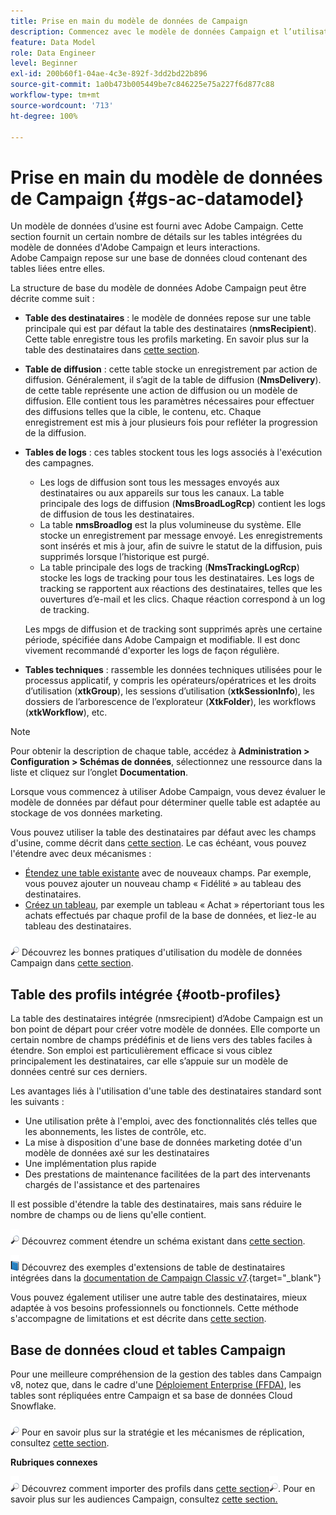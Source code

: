 ```yaml
---
title: Prise en main du modèle de données de Campaign
description: Commencez avec le modèle de données Campaign et l’utilisation des données provenant de vos sources pour améliorer vos sorties de communication et de marketing.
feature: Data Model
role: Data Engineer
level: Beginner
exl-id: 200b60f1-04ae-4c3e-892f-3dd2bd22b896
source-git-commit: 1a0b473b005449be7c846225e75a227f6d877c88
workflow-type: tm+mt
source-wordcount: '713'
ht-degree: 100%

---
```


# Prise en main du modèle de données de Campaign {#gs-ac-datamodel}

Un modèle de données d’usine est fourni avec Adobe Campaign. Cette section fournit un certain nombre de détails sur les tables intégrées du modèle de données d&#39;Adobe Campaign et leurs interactions. Adobe Campaign repose sur une base de données cloud contenant des tables liées entre elles.

La structure de base du modèle de données Adobe Campaign peut être décrite comme suit :

* **Table des destinataires** : le modèle de données repose sur une table principale qui est par défaut la table des destinataires (**nmsRecipient**). Cette table enregistre tous les profils marketing. En savoir plus sur la table des destinataires dans [cette section](#ootb-profiles).

* **Table de diffusion** : cette table stocke un enregistrement par action de diffusion. Généralement, il s’agit de la table de diffusion (**NmsDelivery**). de cette table représente une action de diffusion ou un modèle de diffusion. Elle contient tous les paramètres nécessaires pour effectuer des diffusions telles que la cible, le contenu, etc. Chaque enregistrement est mis à jour plusieurs fois pour refléter la progression de la diffusion.

* **Tables de logs** : ces tables stockent tous les logs associés à l&#39;exécution des campagnes.

   * Les logs de diffusion sont tous les messages envoyés aux destinataires ou aux appareils sur tous les canaux. La table principale des logs de diffusion (**NmsBroadLogRcp**) contient les logs de diffusion de tous les destinataires.
   * La table **nmsBroadlog** est la plus volumineuse du système. Elle stocke un enregistrement par message envoyé. Les enregistrements sont insérés et mis à jour, afin de suivre le statut de la diffusion, puis supprimés lorsque l’historique est purgé.
   * La table principale des logs de tracking (**NmsTrackingLogRcp**) stocke les logs de tracking pour tous les destinataires. Les logs de tracking se rapportent aux réactions des destinataires, telles que les ouvertures d’e-mail et les clics. Chaque réaction correspond à un log de tracking.

  Les mpgs de diffusion et de tracking sont supprimés après une certaine période, spécifiée dans Adobe Campaign et modifiable. Il est donc vivement recommandé d&#39;exporter les logs de façon régulière.

* **Tables techniques** : rassemble les données techniques utilisées pour le processus applicatif, y compris les opérateurs/opératrices et les droits d’utilisation (**xtkGroup**), les sessions d’utilisation (**xtkSessionInfo**), les dossiers de l’arborescence de l’explorateur (**XtkFolder**), les workflows (**xtkWorkflow**), etc.

>[!NOTE]
>
>Pour obtenir la description de chaque table, accédez à **Administration > Configuration > Schémas de données**, sélectionnez une ressource dans la liste et cliquez sur l’onglet **Documentation**.

Lorsque vous commencez à utiliser Adobe Campaign, vous devez évaluer le modèle de données par défaut pour déterminer quelle table est adaptée au stockage de vos données marketing.

Vous pouvez utiliser la table des destinataires par défaut avec les champs d&#39;usine, comme décrit dans [cette section](#ootb-profiles). Le cas échéant, vous pouvez l&#39;étendre avec deux mécanismes :

* [Étendez une table existante](extend-schema.md) avec de nouveaux champs. Par exemple, vous pouvez ajouter un nouveau champ « Fidélité » au tableau des destinataires.
* [Créez un tableau](create-schema.md), par exemple un tableau « Achat » répertoriant tous les achats effectués par chaque profil de la base de données, et liez-le au tableau des destinataires.

![](../assets/do-not-localize/glass.png) Découvrez les bonnes pratiques d&#39;utilisation du modèle de données Campaign dans [cette section](datamodel-best-practices.md).

## Table des profils intégrée {#ootb-profiles}

La table des destinataires intégrée (nmsrecipient) dʼAdobe Campaign est un bon point de départ pour créer votre modèle de données. Elle comporte un certain nombre de champs prédéfinis et de liens vers des tables faciles à étendre. Son emploi est particulièrement efficace si vous ciblez principalement les destinataires, car elle sʼappuie sur un modèle de données centré sur ces derniers.

Les avantages liés à l&#39;utilisation d&#39;une table des destinataires standard sont les suivants :

* Une utilisation prête à l&#39;emploi, avec des fonctionnalités clés telles que les abonnements, les listes de contrôle, etc.
* La mise à disposition d&#39;une base de données marketing dotée d&#39;un modèle de données axé sur les destinataires
* Une implémentation plus rapide
* Des prestations de maintenance facilitées de la part des intervenants chargés de l&#39;assistance et des partenaires

Il est possible d&#39;étendre la table des destinataires, mais sans réduire le nombre de champs ou de liens qu&#39;elle contient.

![](../assets/do-not-localize/glass.png) Découvrez comment étendre un schéma existant dans [cette section](extend-schema.md).

![](../assets/do-not-localize/book.png) Découvrez des exemples d&#39;extensions de table de destinataires intégrées dans la [documentation de Campaign Classic v7](https://experienceleague.adobe.com/docs/campaign-classic/using/configuring-campaign-classic/editing-schemas/examples-of-schemas-edition.html?lang=fr#extending-a-table).{target="_blank"}

Vous pouvez également utiliser une autre table des destinataires, mieux adaptée à vos besoins professionnels ou fonctionnels. Cette méthode s&#39;accompagne de limitations et est décrite dans [cette section](custom-recipient.md).

## Base de données cloud et tables Campaign

Pour une meilleure compréhension de la gestion des tables dans Campaign v8, notez que, dans le cadre d&#39;une [Déploiement Enterprise (FFDA)](../architecture/enterprise-deployment.md), les tables sont répliquées entre Campaign et sa base de données Cloud Snowflake.

![](../assets/do-not-localize/glass.png) Pour en savoir plus sur la stratégie et les mécanismes de réplication, consultez [cette section](../architecture/replication.md).

**Rubriques connexes**

![](../assets/do-not-localize/glass.png) Découvrez comment importer des profils dans [cette section![](../assets/do-not-localize/glass.png)](../start/import.md).
Pour en savoir plus sur les audiences Campaign, consultez [cette section.](../start/audiences.md)
